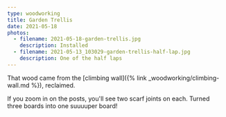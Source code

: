 ```yaml
---
type: woodworking
title: Garden Trellis
date: 2021-05-18
photos:
  - filename: 2021-05-18-garden-trellis.jpg
    description: Installed
  - filename: 2021-05-13_103029-garden-trellis-half-lap.jpg
    description: One of the half laps
---
```


That wood came from the [climbing wall]({% link _woodworking/climbing-wall.md %}), reclaimed.

If you zoom in on the posts, you'll see two scarf joints on each. Turned three
boards into one suuuuper board!
